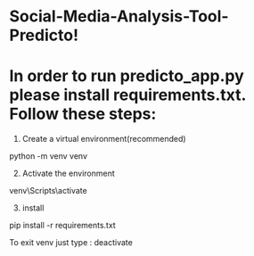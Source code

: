 # Social-Media-Analysis-Tool-Predicto!

# In order to run predicto_app.py please install requirements.txt. Follow these steps:

1. Create a virtual environment(recommended)

python -m venv venv

2. Activate the environment

venv\Scripts\activate

3. install

pip install -r requirements.txt

To exit venv just type : deactivate